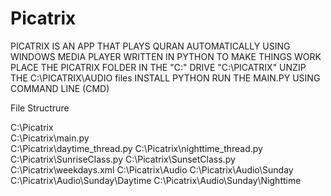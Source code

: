 # Picatrix
PICATRIX IS AN APP THAT PLAYS QURAN AUTOMATICALLY USING WINDOWS MEDIA PLAYER
WRITTEN IN PYTHON 
TO MAKE THINGS WORK 
PLACE THE PICATRIX FOLDER IN THE "C:\" DRIVE   "C:\PICATRIX"
UNZIP THE C:\PICATRIX\AUDIO files
INSTALL PYTHON
RUN THE MAIN.PY USING COMMAND LINE (CMD)



File Structrure

C:\Picatrix                                                                                                                                                                         
C:\Picatrix\main.py                                                                                                                                                                 
C:\Picatrix\daytime_thread.py
C:\Picatrix\nighttime_thread.py
C:\Picatrix\SunriseClass.py
C:\Picatrix\SunsetClass.py
C:\Picatrix\weekdays.xml
C:\Picatrix\Audio
C:\Picatrix\Audio\Sunday
C:\Picatrix\Audio\Sunday\Daytime
C:\Picatrix\Audio\Sunday\Nighttime

